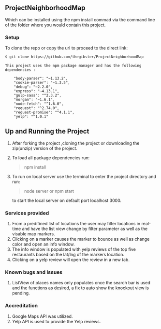 ## ProjectNeighborhoodMap


Which can be installed using the npm install commad via the command line of the folder where you would contain this project.

### Setup

To clone the repo or copy the url to proceed to the direct link:
```sh
$ git clone https://github.com/thegibster/ProjectNeighborhoodMap
```
 ```
 This project uses the npm package manager and has the following dependencies :

     "body-parser": "~1.13.2",
     "cookie-parser": "~1.3.5",
     "debug": "~2.2.0",
     "express": "~4.13.1",
     "gulp-sass": "^2.3.2",
     "morgan": "~1.6.1",
     "node-fetch": "^1.6.0",
     "request": "^2.74.0",
     "request-promise": "^4.1.1",
     "yelp": "^1.0.1"
```

## Up and Running the Project
1. After forking the project ,cloning the project or downloading the zip(unzip) version of the project.
2. To load all package dependencies run: 
     >npm install

2. To run on local server use the terminal to enter the project directory and run:
       
     >node server or npm start

    to start the local server on default port localhost 3000.



### Services provided
1. From a predifined list of locations the user may filter locations in real-time and have the list view change by filter parameter as well as the visable map markers.
2. Clicking on a marker causes the marker to bounce as well as change color and open an info window. 
3. The info window is populated with yelp reviews of the top five restaurants based on the lat/lng of the markers location.
4. Clicking on a yelp review will open the review in a new tab.


### Known bugs and Issues
1. ListView of places names only populates once the search bar is used and the functions as desired, a fix to auto show the knockout view is pending.

### Accreditation
1. Google Maps API was utilized.
2. Yelp API is used to provide the Yelp reviews.
